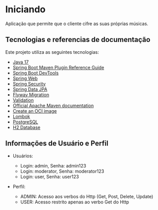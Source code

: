 # Iniciando

Aplicação que permite que o cliente cifre as suas próprias músicas.

## Tecnologias e referencias de documentação
Este projeto utiliza as seguintes tecnologias:

* [Java 17](https://www.oracle.com/br/java/)
* [Spring Boot Maven Plugin Reference Guide](https://docs.spring.io/spring-boot/docs/3.1.5/maven-plugin/reference/html/)
* [Spring Boot DevTools](https://docs.spring.io/spring-boot/docs/3.1.5/reference/htmlsingle/index.html#using.devtools)
* [Spring Web](https://docs.spring.io/spring-boot/docs/3.1.5/reference/htmlsingle/index.html#web)
* [Spring Security](https://docs.spring.io/spring-boot/docs/3.1.5/reference/htmlsingle/index.html#web.security)
* [Spring Data JPA](https://docs.spring.io/spring-boot/docs/3.1.5/reference/htmlsingle/index.html#data.sql.jpa-and-spring-data)
* [Flyway Migration](https://docs.spring.io/spring-boot/docs/3.1.5/reference/htmlsingle/index.html#howto.data-initialization.migration-tool.flyway)
* [Validation](https://docs.spring.io/spring-boot/docs/3.1.5/reference/htmlsingle/index.html#io.validation)
* [Official Apache Maven documentation](https://maven.apache.org/guides/index.html)
* [Create an OCI image](https://docs.spring.io/spring-boot/docs/3.1.5/maven-plugin/reference/html/#build-image)
* [Lombok](https://projectlombok.org/)
* [PostgreSQL](https://www.postgresql.org/docs/current/release-16.html)
* [H2 Database](https://www.h2database.com/html/main.html)

## Informações de Usuário e Perfil

- Usuários:
    * Login: admin, Senha: admin123
    * Login: moderator, Senha: moderator123
    * Login: user, Senha: user123

- Perfil:
    * ADMIN: Acesso aos verbos do Http (Get, Post, Delete, Update)
    * USER: Acesso restrito apenas ao verbo Get do Http
